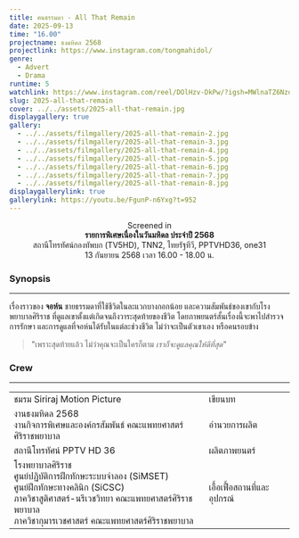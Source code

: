 ```yaml
---
title: ฅนธรรมดา - All That Remain
date: 2025-09-13
time: "16.00"
projectname: ธงมหิดล 2568
projectlink: https://www.instagram.com/tongmahidol/
genre:
  - Advert
  - Drama
runtime: 5
watchlink: https://www.instagram.com/reel/DOlHzv-DkPw/?igsh=MWlnaTZ6NzdvamdtdA==
slug: 2025-all-that-remain
cover: ../../assets/2025-all-that-remain.jpg
displaygallery: true
gallery:
  - ../../assets/filmgallery/2025-all-that-remain-2.jpg
  - ../../assets/filmgallery/2025-all-that-remain-3.jpg
  - ../../assets/filmgallery/2025-all-that-remain-4.jpg
  - ../../assets/filmgallery/2025-all-that-remain-5.jpg
  - ../../assets/filmgallery/2025-all-that-remain-6.jpg
  - ../../assets/filmgallery/2025-all-that-remain-7.jpg
  - ../../assets/filmgallery/2025-all-that-remain-8.jpg
displaygallerylink: true
gallerylink: https://youtu.be/FgunP-n6Yxg?t=952
---
```

<p style="text-align: center">Screened in<br><strong>รายการพิเศษเนื่องในวันมหิดล ประจำปี 2568</strong><br>สถานีโทรทัศน์กองทัพบก (TV5HD), TNN2, ไทยรัฐทีวี, PPTVHD36, one31<br>13 กันยายน 2568 เวลา 16.00 - 18.00 น.</p>

### Synopsis

* * *

เรื่องราวของ **จอห์น** ชายธรรมดาที่ใช้ชีวิตในละแวกบางกอกน้อย และความสัมพันธ์ของเขากับโรงพยาบาลศิริราช ที่ดูแลเขาตั้งแต่เกิดจนถึงวาระสุดท้ายของชีวิต โดยภาพยนตร์สั้นเรื่องนี้จะพาไปสำรวจการรักษา และการดูแลที่จอห์นได้รับในแต่ละช่วงชีวิต ไม่ว่าจะเป็นตัวเขาเอง หรือคนรอบข้าง

> "เพราะสุดท้ายแล้ว ไม่ว่าคุณจะเป็นใครก็ตาม _เราก็จะดูแลคุณให้ดีที่สุด"_

### Crew

* * *

|     |     |
| --- | --- |
| ชมรม Siriraj Motion Picture | เขียนบท |
| งานธงมหิดล 2568  <br>งานกิจการพิเศษและองค์กรสัมพันธ์ คณะแพทยศาสตร์ศิริราชพยาบาล | อำนวยการผลิต |
| สถานีโทรทัศน์ PPTV HD 36 | ผลิตภาพยนตร์ |
| โรงพยาบาลศิริราช  <br>ศูนย์ปฏิบัติการฝึกทักษะระบบจำลอง (SiMSET)  <br>ศูนย์ฝึกทักษะทางคลินิก (SiCSC)  <br>ภาควิชาสูติศาสตร์-นรีเวชวิทยา คณะแพทยศาสตร์ศิริราชพยาบาล  <br>ภาควิชากุมารเวชศาสตร์ คณะแพทยศาสตร์ศิริราชพยาบาล | เอื้อเฟื้อสถานที่และอุปกรณ์ |